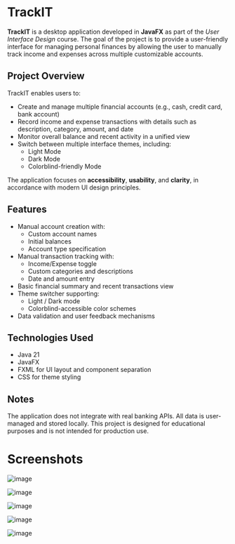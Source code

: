# TrackIT

**TrackIT** is a desktop application developed in **JavaFX** as part of the *User Interface Design* course. The goal of the project is to provide a user-friendly interface for managing personal finances by allowing the user to manually track income and expenses across multiple customizable accounts.

## Project Overview

TrackIT enables users to:

- Create and manage multiple financial accounts (e.g., cash, credit card, bank account)
- Record income and expense transactions with details such as description, category, amount, and date
- Monitor overall balance and recent activity in a unified view
- Switch between multiple interface themes, including:
  - Light Mode
  - Dark Mode
  - Colorblind-friendly Mode

The application focuses on **accessibility**, **usability**, and **clarity**, in accordance with modern UI design principles.

## Features

- Manual account creation with:
  - Custom account names
  - Initial balances
  - Account type specification
- Manual transaction tracking with:
  - Income/Expense toggle
  - Custom categories and descriptions
  - Date and amount entry
- Basic financial summary and recent transactions view
- Theme switcher supporting:
  - Light / Dark mode
  - Colorblind-accessible color schemes
- Data validation and user feedback mechanisms

## Technologies Used

- Java 21
- JavaFX
- FXML for UI layout and component separation
- CSS for theme styling

## Notes

The application does not integrate with real banking APIs. All data is user-managed and stored locally.
This project is designed for educational purposes and is not intended for production use.

# Screenshots

![image](https://github.com/user-attachments/assets/2dbcfbdd-664c-4c40-a01e-965de72c7150)

![image](https://github.com/user-attachments/assets/87391842-f3de-427d-9640-8e46690a088f)

![image](https://github.com/user-attachments/assets/1ca57220-465a-4810-a913-3cc22bb0c13c)

![image](https://github.com/user-attachments/assets/4877eb1c-ec56-4e89-86c5-896f1839d3f6)

![image](https://github.com/user-attachments/assets/6c2c573c-7f80-498c-baa0-1d4f6787c718)


